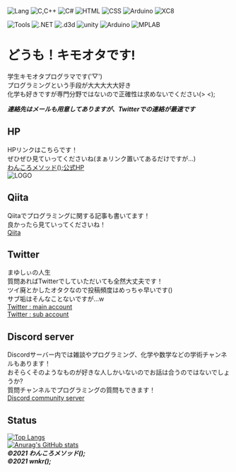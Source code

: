 ![Lang](https://img.shields.io/badge/-Lang-gray?style=flat-square)
![C,C++](https://img.shields.io/badge/-C%2B%2B-blue?style=flat-square)
![C#](https://img.shields.io/badge/-C%23-blueviolet?style=flat-square)
![HTML](https://img.shields.io/badge/-HTML-orange?style=flat-square)
![CSS](https://img.shields.io/badge/-CSS-%231e90ff?style=flat-square)
![Arduino](https://img.shields.io/badge/-ArduinoLang-%231e90ff?style=flat-square)
![XC8](https://img.shields.io/badge/-XC8-gray?style=flat-square)  

![Tools](https://img.shields.io/badge/-Tools-gray?style=flat-square)
![.NET](https://img.shields.io/badge/-.NET-blueviolet?style=flat-square)
![.d3d](https://img.shields.io/badge/-DirectX12-blueviolet?style=flat-square)
![unity](https://img.shields.io/badge/-Unity-black?style=flat-square)
![Arduino](https://img.shields.io/badge/-Arduino-%231e90ff?style=flat-square)
![MPLAB](https://img.shields.io/badge/-MPLABX-gray?style=flat-square)  
# **どうも！キモオタです!**  
学生キモオタプログラマです('▽')  
プログラミングという手段が大大大大大好き  
化学も好きですが専門分野ではないので正確性は求めないでください(> <);  

***連絡先はメールも用意してありますが、Twitterでの連絡が最速です***

## **HP**
HPリンクはこちらです！  
ぜひぜひ見ていってくださいね(まぁリンク置いてあるだけですが...)  
[わんころメソッド();公式HP](http://mayu-cs.xyz)  
![LOGO](https://user-images.githubusercontent.com/53264288/119266415-b025a100-bc25-11eb-92ca-67f1f3f5ea5e.png)

## **Qiita**
Qiitaでプログラミングに関する記事も書いてます！  
良かったら見ていってくださいね！  
[Qiita](https://qiita.com/mayu___cs)  

## **Twitter**
まゆしぃの人生  
質問あればTwitterでしていただいても全然大丈夫です！  
ツイ廃とかしたオタクなので投稿頻度はめっちゃ早いです()  
サブ垢はそんなことないですが...w  
[Twitter : main account](https://twitter.com/mayu___cs)  
[Twitter : sub account](https://twitter.com/mayu___cs_2)

## **Discord server** 
Discordサーバー内では雑談やプログラミング、化学や数学などの学術チャンネルもあります！  
おそらくそのようなものが好きな人しかいないのでお話は合うのではないでしょうか?  
質問チャンネルでプログラミングの質問もできます！  
[Discord community server](https://discord.com/invite/TZVTBkk)  

## Status  
[![Top Langs](https://github-readme-stats.vercel.app/api/top-langs/?username=mayu-cs&layout=compact&theme=react)](https://github.com/anuraghazra/github-readme-stats)  
[![Anurag's GitHub stats](https://github-readme-stats.vercel.app/api?username=mayu-cs&show_icons=true&count_private=true&theme=react)](https://github.com/anuraghazra/github-readme-stats)  
***©2021 わんころメソッド();  
©2021 wnkr();***
